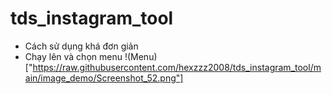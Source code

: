 # tds_instagram_tool
- Cách sử dụng khá đơn giản <br>
- Chạy lên và chọn menu
!(Menu)["https://raw.githubusercontent.com/hexzzz2008/tds_instagram_tool/main/image_demo/Screenshot_52.png"]
